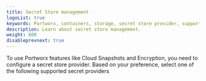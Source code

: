 ```yaml
---
title: Secret Store management
logoList: true
keywords: Portworx, containers, storage, secret store provider, supported secret providers, cloud snapshots, encryption,
description: Learn about secret store management.
weight: 800
disableprevnext: true
---
```


To use Portworx features like Cloud Snapshots and Encryption, you need to configure a secret store provider. Based on your preference, select one of the following supported secret providers

